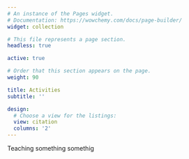 ```yaml
---
# An instance of the Pages widget.
# Documentation: https://wowchemy.com/docs/page-builder/
widget: collection

# This file represents a page section.
headless: true

active: true

# Order that this section appears on the page.
weight: 90

title: Activities
subtitle: ''

design:
  # Choose a view for the listings:
  view: citation
  columns: '2'
---
```


Teaching something somethig
